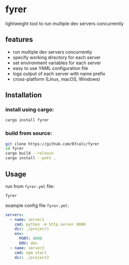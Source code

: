 # fyrer 

lightweight tool to run multiple dev servers concurrently


## features

- run multiple dev servers concurrently
- specify working directory for each server
- set environment variables for each server
- easy to use YAML configuration file
- logs output of each server with name prefix
- cross-platform (Linux, macOS, Windows)

## Installation

### install using cargo:
  
```bash
cargo install fyrer
```

### build from source:

```bash
git clone https://github.com/07calc/fyrer
cd fyrer
cargo build --release
cargo install --path .
```

## Usage

run from `fyrer.yml` file:

```bash
fyrer
```

example config file `fyrer.yml`:

```yaml
servers:
  - name: server1
    cmd: python -m http.server 8000
    dir: ./project1
    env:
      PORT: 8000
      ENV: dev
  - name: server2
    cmd: npm start
    dir: ./project2
```
